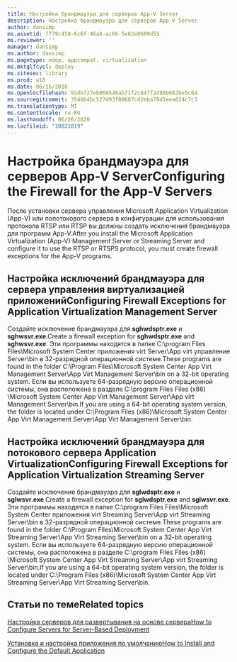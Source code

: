 ```yaml
---
title: Настройка брандмауэра для серверов App-V Server
description: Настройка брандмауэра для серверов App-V Server
author: dansimp
ms.assetid: f779c450-6c6f-46a8-ac66-5e82e0689d55
ms.reviewer: ''
manager: dansimp
ms.author: dansimp
ms.pagetype: mdop, appcompat, virtualization
ms.mktglfcycl: deploy
ms.sitesec: library
ms.prod: w10
ms.date: 06/16/2016
ms.openlocfilehash: 92db727eb060546ab71f2c647f2d89b662be5c64
ms.sourcegitcommit: 354664bc527d93f80687cd2eba70d1eea024c7c3
ms.translationtype: MT
ms.contentlocale: ru-RU
ms.lasthandoff: 06/26/2020
ms.locfileid: "10821819"
---
```

# <span data-ttu-id="4fba2-103">Настройка брандмауэра для серверов App-V Server</span><span class="sxs-lookup"><span data-stu-id="4fba2-103">Configuring the Firewall for the App-V Servers</span></span>


<span data-ttu-id="4fba2-104">После установки сервера управления Microsoft Application Virtualization (App-V) или попотокового сервера в конфигурации для использования протокола RTSP или RTSP вы должны создать исключения брандмауэра для программ App-V.</span><span class="sxs-lookup"><span data-stu-id="4fba2-104">After you install the Microsoft Application Virtualization (App-V) Management Server or Streaming Server and configure it to use the RTSP or RTSPS protocol, you must create firewall exceptions for the App-V programs.</span></span>

## <span data-ttu-id="4fba2-105">Настройка исключений брандмауэра для сервера управления виртуализацией приложений</span><span class="sxs-lookup"><span data-stu-id="4fba2-105">Configuring Firewall Exceptions for Application Virtualization Management Server</span></span>


<span data-ttu-id="4fba2-106">Создайте исключение брандмауэра для **sghwdsptr.exe** и **sghwsvr.exe**.</span><span class="sxs-lookup"><span data-stu-id="4fba2-106">Create a firewall exception for **sghwdsptr.exe** and **sghwsvr.exe**.</span></span> <span data-ttu-id="4fba2-107">Эти программы находятся в папке C:\\program Files Files\\Microsoft System Center приложения virt Server\\App virt управление Server\\bin в 32-разрядной операционной системе.</span><span class="sxs-lookup"><span data-stu-id="4fba2-107">These programs are found in the folder C:\\Program Files\\Microsoft System Center App Virt Management Server\\App Virt Management Server\\bin on a 32-bit operating system.</span></span> <span data-ttu-id="4fba2-108">Если вы используете 64-разрядную версию операционной системы, она расположена в разделе C:\\program Files Files (x86) \\Microsoft System Center App Virt Management Server\\App virt Management Server\\bin.</span><span class="sxs-lookup"><span data-stu-id="4fba2-108">If you are using a 64-bit operating system version, the folder is located under C:\\Program Files (x86)\\Microsoft System Center App Virt Management Server\\App Virt Management Server\\bin.</span></span>

## <span data-ttu-id="4fba2-109">Настройка исключений брандмауэра для потокового сервера Application Virtualization</span><span class="sxs-lookup"><span data-stu-id="4fba2-109">Configuring Firewall Exceptions for Application Virtualization Streaming Server</span></span>


<span data-ttu-id="4fba2-110">Создайте исключение брандмауэра для **sglwdsptr.exe** и **sglwsvr.exe**.</span><span class="sxs-lookup"><span data-stu-id="4fba2-110">Create a firewall exception for **sglwdsptr.exe** and **sglwsvr.exe**.</span></span> <span data-ttu-id="4fba2-111">Эти программы находятся в папке C:\\program Files Files\\Microsoft System Center приложения virt Streaming Server\\App virt Streaming Server\\bin в 32-разрядной операционной системе.</span><span class="sxs-lookup"><span data-stu-id="4fba2-111">These programs are found in the folder C:\\Program Files\\Microsoft System Center App Virt Streaming Server\\App Virt Streaming Server\\bin on a 32-bit operating system.</span></span> <span data-ttu-id="4fba2-112">Если вы используете 64-разрядную версию операционной системы, она расположена в разделе C:\\program Files Files (x86) \\Microsoft System Center App Virt Streaming Server\\App virt Streaming Server\\bin.</span><span class="sxs-lookup"><span data-stu-id="4fba2-112">If you are using a 64-bit operating system version, the folder is located under C:\\Program Files (x86)\\Microsoft System Center App Virt Streaming Server\\App Virt Streaming Server\\bin.</span></span>

## <span data-ttu-id="4fba2-113">Статьи по теме</span><span class="sxs-lookup"><span data-stu-id="4fba2-113">Related topics</span></span>


[<span data-ttu-id="4fba2-114">Настройка серверов для развертывания на основе сервера</span><span class="sxs-lookup"><span data-stu-id="4fba2-114">How to Configure Servers for Server-Based Deployment</span></span>](how-to-configure-servers-for-server-based-deployment.md)

[<span data-ttu-id="4fba2-115">Установка и настройка приложения по умолчанию</span><span class="sxs-lookup"><span data-stu-id="4fba2-115">How to Install and Configure the Default Application</span></span>](how-to-install-and-configure-the-default-application.md)

 

 





